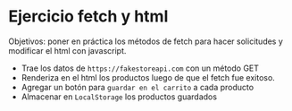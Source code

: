 # Ejercicio fetch y html

Objetivos: poner en práctica los métodos de fetch para hacer solicitudes y modificar el html con javascript.

- Trae los datos de `https://fakestoreapi.com` con un método GET
- Renderiza en el html los productos luego de que el fetch fue exitoso.
- Agregar un botón para `guardar en el carrito` a cada producto
- Almacenar en `LocalStorage` los productos guardados

